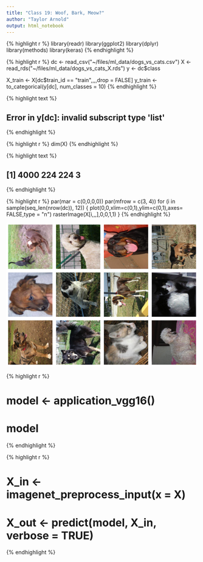 ```yaml
---
title: "Class 19: Woof, Bark, Meow?"
author: "Taylor Arnold"
output: html_notebook
---
```





{% highlight r %}
library(readr)
library(ggplot2)
library(dplyr)
library(methods)
library(keras)
{% endhighlight %}


{% highlight r %}
dc <- read_csv("~/files/ml_data/dogs_vs_cats.csv")
X <- read_rds("~/files/ml_data/dogs_vs_cats_X.rds")
y <- dc$class

X_train <- X[dc$train_id == "train",,,,drop = FALSE]
y_train <- to_categorical(y[dc], num_classes = 10)
{% endhighlight %}



{% highlight text %}
## Error in y[dc]: invalid subscript type 'list'
{% endhighlight %}


{% highlight r %}
dim(X)
{% endhighlight %}



{% highlight text %}
## [1] 4000  224  224    3
{% endhighlight %}


{% highlight r %}
par(mar = c(0,0,0,0))
par(mfrow = c(3, 4))
for (i in sample(seq_len(nrow(dc)), 12)) {
  plot(0,0,xlim=c(0,1),ylim=c(0,1),axes= FALSE,type = "n")
  rasterImage(X[i,,,],0,0,1,1)
}
{% endhighlight %}

![plot of chunk unnamed-chunk-4](../assets/2017-11-02-class19/unnamed-chunk-4-1.png)


{% highlight r %}
# model <- application_vgg16()
# model
{% endhighlight %}


{% highlight r %}
# X_in <- imagenet_preprocess_input(x = X)
# X_out <- predict(model, X_in, verbose = TRUE)
{% endhighlight %}

